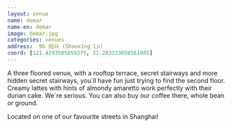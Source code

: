 ```yaml
---
layout: venue
name: demar
name-en: demar
image: demar.jpg
categories: venues
address:  96 绍兴 (Shaoxing Lu)
coord: [121.4293505859375, 31.203333658561085]
---
```


A three floored venue, with a rooftop terrace, secret stairways and more hidden secret stairways, you´ll have fun just trying to find the second floor. Creamy lattes with hints of almondy amaretto work perfectly with their durian cake. We´re serious. You can also buy our coffee there, whole bean or ground. 

Located on one of our favourite streets in Shanghai!
